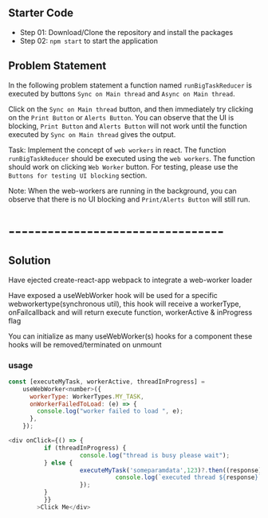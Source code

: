 ## Starter Code

- Step 01: Download/Clone the repository and install the packages
- Step 02: `npm start` to start the application

## Problem Statement

In the following problem statement a function named `runBigTaskReducer` is executed by buttons 
`Sync on Main thread` and `Async on Main thread`.

Click on the `Sync on Main thread` button, and then immediately try clicking on the `Print Button` or `Alerts Button`. You can observe that the UI is blocking,
`Print Button` and `Alerts Button` will not work until the function executed by `Sync on Main thread` gives the output.

Task: Implement the concept of `web workers` in react. The function `runBigTaskReducer` should be executed using the `web workers`.
The function should work on clicking `Web Worker` button. For testing, please use the `Buttons for testing UI blocking` section.

Note: When the web-workers are running in the background, you can observe that there is no UI blocking and `Print/Alerts Button` will still run.
          
# ---------------------------------
## Solution
Have ejected create-react-app webpack to integrate a web-worker loader 

Have exposed a useWebWorker hook will be used for a specific webworkertype(synchronous util), this hook will receive a workerType, onFailcallback and will return 
execute function, workerActive & inProgress flag

You can initialize as many useWebWorker(s) hooks for a component these hooks will be removed/terminated on unmount


### usage
```js
const [executeMyTask, workerActive, threadInProgress] =
    useWebWorker<number>({
      workerType: WorkerTypes.MY_TASK,
      onWorkerFailedToLoad: (e) => {
        console.log("worker failed to load ", e);
      },
    });

<div onClick={() => {
          if (threadInProgress) {
                    console.log("thread is busy please wait");
          } else {
                    executeMyTask('someparamdata',123)?.then((response) => {
                              console.log(`executed thread ${response}`);
                    });
          }
          }}
        >Click Me</div>
```
